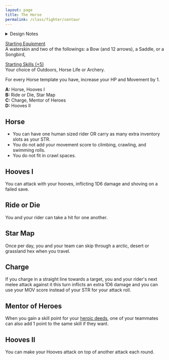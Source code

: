 ```yaml
---
layout: page
title: The Horse
permalink: /class/fighter/centaur
---
```


<details markdown="1">
<summary>Design Notes</summary> 
*This was initially a monster class for the [Centaur](https://saltygoo.github.io/monsters/centaur) but seems like it could be used for an actual horse. It's a good fighting class, and it becomes very absurd if you multiclass into a specialist (wall-climbing horse-person!). — SaltyGoo* 
</details>

<ins>Starting Equipment</ins><br>
A waterskin and two of the followings: a Bow (and 12 arrows), a Saddle, or a Songbird,

<ins>Starting Skills (+5)</ins><br>
Your choice of Outdoors, Horse Life or Archery.

For every Horse template you have, increase your HP and Movement by 1.

**A:** Horse, Hooves I<br>
**B:** Ride or Die, Star Map<br>
**C:** Charge, Mentor of Heroes<br>
**D:** Hooves II<br>

## Horse
- You can have one human sized rider OR carry as many extra inventory slots as your STR.
- You do not add your movement score to climbing, crawling, and swimming rolls.
- You do not fit in crawl spaces.

## Hooves I
You can attack with your hooves, inflicting 1D6 damage and shoving on a failed save.

## Ride or Die
You and your rider can take a hit for one another.

## Star Map
Once per day, you and your team can skip through a arctic, desert or grassland hex when you travel.

## Charge
If you charge in a straight line towards a target, you and your rider's next melee attack against it this turn inflicts an extra 1D6 damage and you can use your MOV score instead of your STR for your attack roll.

## Mentor of Heroes
When you gain a skill point for your [heroic deeds](https://saltygoo.github.io/2020/11/10/extra-rules/#heroism--scars), one of your teammates can also add 1 point to the same skill if they want.

## Hooves II
You can make your Hooves attack on top of another attack each round.
